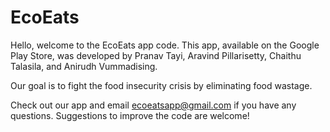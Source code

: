 # EcoEats

Hello, welcome to the EcoEats app code. This app, available on the Google Play Store, was developed by Pranav Tayi, Aravind Pillarisetty, Chaithu Talasila, and Anirudh Vummadising. 

Our goal is to fight the food insecurity crisis by eliminating food wastage. 

Check out our app and email ecoeatsapp@gmail.com if you have any questions. Suggestions to improve the code are welcome!
